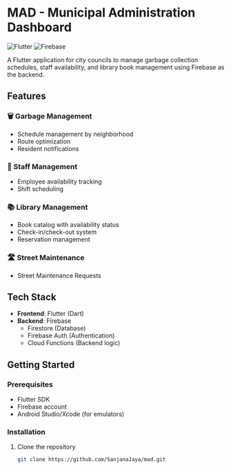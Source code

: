 # MAD - Municipal Administration Dashboard

![Flutter](https://img.shields.io/badge/Flutter-%2302569B.svg?style=for-the-badge&logo=Flutter&logoColor=white)
![Firebase](https://img.shields.io/badge/Firebase-039BE5?style=for-the-badge&logo=Firebase&logoColor=white)

A Flutter application for city councils to manage garbage collection schedules, staff availability, and library book management using Firebase as the backend.

## Features

### 🗑️ Garbage Management
- Schedule management by neighborhood
- Route optimization
- Resident notifications

### 👥 Staff Management
- Employee availability tracking
- Shift scheduling

### 📚 Library Management
- Book catalog with availability status
- Check-in/check-out system
- Reservation management

### 🛣️ Street Maintenance
 - Street Maintenance Requests

## Tech Stack

- **Frontend**: Flutter (Dart)
- **Backend**: Firebase
  - Firestore (Database)
  - Firebase Auth (Authentication)
  - Cloud Functions (Backend logic)

## Getting Started

### Prerequisites
- Flutter SDK
- Firebase account
- Android Studio/Xcode (for emulators)

### Installation
1. Clone the repository
   ```sh
   git clone https://github.com/SanjanaJaya/mad.git
